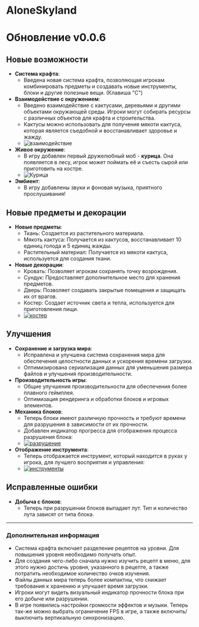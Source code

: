 # AloneSkyland
# Обновление v0.0.6

## Новые возможности
- **Система крафта**: 
  - Введена новая система крафта, позволяющая игрокам комбинировать предметы и создавать новые инструменты, блоки и другие полезные вещи. (Клавиша "C")
- **Взаимодействие с окружением**:
  - Введено взаимодействие с кактусами, деревьями и другими объектами окружающей среды. Игроки могут собирать ресурсы с различных объектов для крафта и строительства.
  - Кактусы можно использовать для получения мякоти кактуса, которая является съедобной и восстанавливает здоровье и жажду.
  - ![взаимодействие](https://imageup.ru/img209/4864526/cactus.gif)
- **Живое окружение**:
  - В игру добавлен первый дружелюбный моб - **курица**. Она появляется в лесу, игрок может поймать её и съесть сырой или приготовить на костре.
  - ![Курица](https://post-images.org/download/46.164.233.81-desk/1.jpg)
- **Эмбиент**:
  - В игру добавлены звуки и фоновая музыка, приятного прослушивания!

## Новые предметы и декорации
- **Новые предметы**:
  - Ткань: Создается из растительного материала.
  - Мякоть кактуса: Получается из кактусов, восстанавливает 10 единиц голода и 5 единиц жажды.
  - Растительный материал: Получается из мякоти кактуса, используется для создания ткани.
- **Новые декорации**:
  - Кровать: Позволяет игрокам сохранять точку возрождения.
  - Сундук: Предоставляет дополнительное место для хранения предметов.
  - Дверь: Позволяет создавать закрытые помещения и защищать их от врагов.
  - Костер: Создает источник света и тепла, используется для приготовления пищи.
  - [![костер](https://imageup.ru/img201/4864532/fire.gif)](https://imageup.ru/img201/4864532/fire.gif.html)

## Улучшения
- **Сохранение и загрузка мира**:
  - Исправлена и улучшена система сохранения мира для обеспечения целостности данных и ускорения времени загрузки.
  - Оптимизирована сериализация данных для уменьшения размера файлов и улучшения производительности.
- **Производительность игры**:
  - Общие улучшения производительности для обеспечения более плавного геймплея.
  - Оптимизация рендеринга и обработки блоков и игровых элементов.
- **Механика блоков**:
  - Теперь блоки имеют различную прочность и требуют времени для разрушения в зависимости от их прочности.
  - Добавлен индикатор прогресса для отображения процесса разрушения блока:
  - [![разрушение](https://imageup.ru/img224/4864523/destroy.gif)](https://imageup.ru/img224/4864523/destroy.gif.html)
- **Отображение инструмента**:
  - Теперь отображается инструмент, который находится в руках у игрока, для лучшего восприятия и управления:
  - [![инструменты](https://imageup.ru/img122/4864517/tools.gif)](https://imageup.ru/img122/4864517/tools.gif.html)

## Исправленные ошибки
- **Добыча с блоков**:
  - Теперь при разрушении блоков выпадает лут. Тип и количество лута зависят от типа блока.

---

### Дополнительная информация
- Система крафта включает разделение рецептов на уровни. Для повышения уровня необходимо получать опыт.
- Для создания чего-либо сначала нужно изучить рецепт в меню, для этого нужно достичь уровня, указанного в рецепте, а также потратить необходимое количество очков изучения.
- Файлы данных мира теперь более компактны, что снижает требования к хранению и улучшает время загрузки.
- Игроки могут видеть визуальный индикатор прочности блока при его добыче или разрушении.
- В игре появились настройки громкости эффектов и музыки. Теперь так-же можно выбрать ограничение FPS в игре, а также включить/выключить вертикальную синхронизацию.
